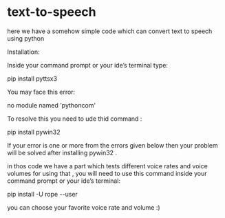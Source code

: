 # text-to-speech
here we have a somehow simple code which can convert text to speech using python 

Installation:

Inside your command prompt or your ide’s terminal type:

pip install pyttsx3

You may face this error: 

no module named 'pythoncom'

To resolve this you need to ude thid command :

pip install pywin32

If your error is one or more from the errors given below then your problem will be solved after installing pywin32 . 

in thos code we have a part which tests different voice rates and voice volumes for using that , you will need to use this command inside your command prompt or your ide’s terminal:

pip install -U rope --user

you can choose your favorite voice rate and volume :)
